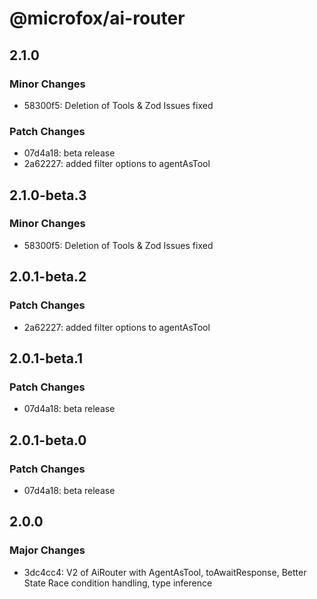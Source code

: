# @microfox/ai-router

## 2.1.0

### Minor Changes

- 58300f5: Deletion of Tools & Zod Issues fixed

### Patch Changes

- 07d4a18: beta release
- 2a62227: added filter options to agentAsTool

## 2.1.0-beta.3

### Minor Changes

- 58300f5: Deletion of Tools & Zod Issues fixed

## 2.0.1-beta.2

### Patch Changes

- 2a62227: added filter options to agentAsTool

## 2.0.1-beta.1

### Patch Changes

- 07d4a18: beta release

## 2.0.1-beta.0

### Patch Changes

- 07d4a18: beta release

## 2.0.0

### Major Changes

- 3dc4cc4: V2 of AiRouter with AgentAsTool, toAwaitResponse, Better State Race condition handling, type inference
